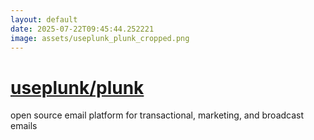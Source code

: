 ```yaml
---
layout: default
date: 2025-07-22T09:45:44.252221
image: assets/useplunk_plunk_cropped.png
---
```


# [useplunk/plunk](https://github.com/useplunk/plunk)

open source email platform for transactional, marketing, and broadcast emails
